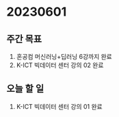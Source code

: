 # 20230601

## 주간 목표
1. 혼공컴 머신러닝+딥러닝 6강까지 완료
2. K-ICT 빅데이터 센터 강의 02 완료

## 오늘 할 일
1. K-ICT 빅데이터 센터 강의 01 완료
